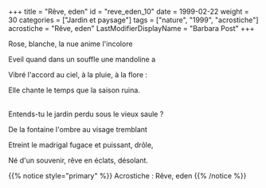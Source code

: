 +++
title = "Rêve, eden"
id = "reve_eden_10"
date = 1999-02-22
weight = 30
categories = ["Jardin et paysage"]
tags = ["nature", "1999", "acrostiche"]
acrostiche = "Rêve, eden"
LastModifierDisplayName = "Barbara Post"
+++

Rose, blanche, la nue anime l'incolore

Eveil quand dans un souffle une mandoline a

Vibré l'accord au ciel, à la pluie, à la flore :

Elle chante le temps que la saison ruina.

 \
Entends-tu le jardin perdu sous le vieux saule ?

De la fontaine l'ombre au visage tremblant

Etreint le madrigal fugace et puissant, drôle,

Né d'un souvenir, rêve en éclats, désolant.

{{% notice style="primary" %}}
Acrostiche : Rêve, eden
{{% /notice %}}
